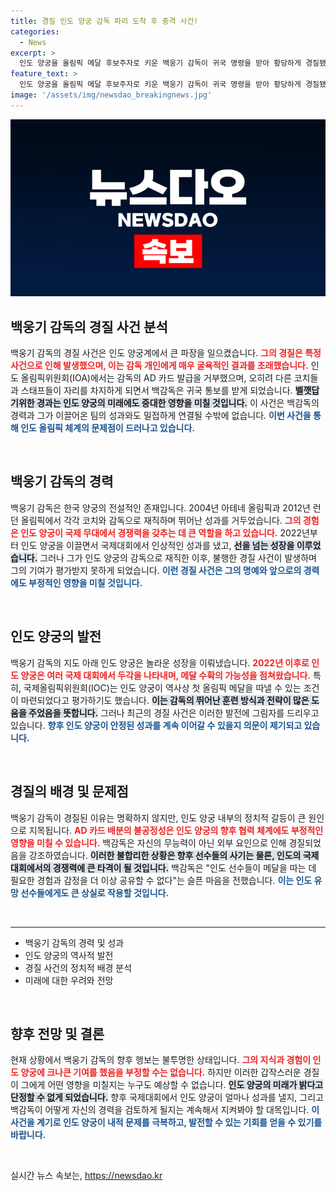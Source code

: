 ```yaml
---
title: 경질 인도 양궁 감독 파리 도착 후 충격 사건!
categories:
  - News
excerpt: >
  인도 양궁을 올림픽 메달 후보주자로 키운 백웅기 감독이 귀국 명령을 받아 황당하게 경질됐다. AD 카드 발급에서 누락되며 올림픽 무대에 서지 못하게 된 그, 무엇이 그를 이렇게 만들었을까?
feature_text: >
  인도 양궁을 올림픽 메달 후보주자로 키운 백웅기 감독이 귀국 명령을 받아 황당하게 경질됐다. AD 카드 발급에서 누락되며 올림픽 무대에 서지 못하게 된 그, 무엇이 그를 이렇게 만들었을까?
image: '/assets/img/newsdao_breakingnews.jpg'
---
```


<p><img src="/assets/img/newsdao_breakingnews.jpg" alt="ontimetimes 속보" /></p>

<h2 data-ke-size="size26">백웅기 감독의 경질 사건 분석</h2>

<p data-ke-size="size16">백웅기 감독의 경질 사건은 인도 양궁계에서 큰 파장을 일으켰습니다. <b><span style="color: #ee2323;">그의 경질은 특정 사건으로 인해 발생했으며, 이는 감독 개인에게 매우 굴욕적인 결과를 초래했습니다.</span></b> 인도 올림픽위원회(IOA)에서는 감독의 AD 카드 발급을 거부했으며, 오히려 다른 코치들과 스태프들이 자리를 차지하게 되면서 백감독은 귀국 통보를 받게 되었습니다. <b><span style="background-color: #21538527;">벨깻답기위한 경과는 인도 양궁의 미래에도 중대한 영향을 미칠 것입니다.</span></b> 이 사건은 백감독의 경력과 그가 이끌어온 팀의 성과와도 밀접하게 연결될 수밖에 없습니다. <b><span style="color: #1a5490;">이번 사건을 통해 인도 올림픽 체계의 문제점이 드러나고 있습니다.</span></b> </p>

<p data-ke-size="size16">&nbsp;</p>

<h2 data-ke-size="size26">백웅기 감독의 경력</h2>

<p data-ke-size="size16">백웅기 감독은 한국 양궁의 전설적인 존재입니다. 2004년 아테네 올림픽과 2012년 런던 올림픽에서 각각 코치와 감독으로 재직하며 뛰어난 성과를 거두었습니다. <b><span style="color: #ee2323;">그의 경험은 인도 양궁이 국제 무대에서 경쟁력을 갖추는 데 큰 역할을 하고 있습니다.</span></b> 2022년부터 인도 양궁을 이끌면서 국제대회에서 인상적인 성과를 냈고, <b><span style="background-color: #21538527;">선을 넘는 성장을 이루었습니다.</span></b> 그러나 그가 인도 양궁의 감독으로 재직한 이후, 불행한 경질 사건이 발생하며 그의 기여가 평가받지 못하게 되었습니다. <b><span style="color: #1a5490;">이런 경질 사건은 그의 명예와 앞으로의 경력에도 부정적인 영향을 미칠 것입니다.</span></b></p>

<p data-ke-size="size16">&nbsp;</p>

<h2 data-ke-size="size26">인도 양궁의 발전</h2>

<p data-ke-size="size16">백웅기 감독의 지도 아래 인도 양궁은 놀라운 성장을 이뤄냈습니다. <b><span style="color: #ee2323;">2022년 이후로 인도 양궁은 여러 국제 대회에서 두각을 나타내며, 메달 수확의 가능성을 점쳐왔습니다.</span></b> 특히, 국제올림픽위원회(IOC)는 인도 양궁이 역사상 첫 올림픽 메달을 따낼 수 있는 조건이 마련되었다고 평가하기도 했습니다. <b><span style="background-color: #21538527;">이는 감독의 뛰어난 훈련 방식과 전략이 많은 도움을 주었음을 뜻합니다.</span></b> 그러나 최근의 경질 사건은 이러한 발전에 그림자를 드리우고 있습니다. <b><span style="color: #1a5490;">향후 인도 양궁이 안정된 성과를 계속 이어갈 수 있을지 의문이 제기되고 있습니다.</span></b></p>

<p data-ke-size="size16">&nbsp;</p>

<h2 data-ke-size="size26">경질의 배경 및 문제점</h2>

<p data-ke-size="size16">백웅기 감독이 경질된 이유는 명확하지 않지만, 인도 양궁 내부의 정치적 갈등이 큰 원인으로 지목됩니다. <b><span style="color: #ee2323;">AD 카드 배분의 불공정성은 인도 양궁의 향후 협력 체계에도 부정적인 영향을 미칠 수 있습니다.</span></b> 백감독은 자신의 무능력이 아닌 외부 요인으로 인해 경질되었음을 강조하였습니다. <b><span style="background-color: #21538527;">이러한 불합리한 상황은 향후 선수들의 사기는 물론, 인도의 국제 대회에서의 경쟁력에 큰 타격이 될 것입니다.</span></b> 백감독은 "인도 선수들이 메달을 따는 데 필요한 경험과 감정을 더 이상 공유할 수 없다"는 슬픈 마음을 전했습니다. <b><span style="color: #1a5490;">이는 인도 유망 선수들에게도 큰 상실로 작용할 것입니다.</span></b></p>

<p data-ke-size="size16">&nbsp;</p>

<hr />

<ul>
<li>백웅기 감독의 경력 및 성과</li>
<li>인도 양궁의 역사적 발전</li>
<li>경질 사건의 정치적 배경 분석</li>
<li>미래에 대한 우려와 전망</li>
</ul>

<p data-ke-size="size16">&nbsp;</p>

<h2 data-ke-size="size26">향후 전망 및 결론</h2>

<p data-ke-size="size16">현재 상황에서 백웅기 감독의 향후 행보는 불투명한 상태입니다. <b><span style="color: #ee2323;">그의 지식과 경험이 인도 양궁에 크나큰 기여를 했음을 부정할 수는 없습니다.</span></b> 하지만 이러한 갑작스러운 경질이 그에게 어떤 영향을 미칠지는 누구도 예상할 수 없습니다. <b><span style="background-color: #21538527;">인도 양궁의 미래가 밝다고 단정할 수 없게 되었습니다.</span></b> 향후 국제대회에서 인도 양궁이 얼마나 성과를 낼지, 그리고 백감독이 어떻게 자신의 경력을 검토하게 될지는 계속해서 지켜봐야 할 대목입니다. <b><span style="color: #1a5490;">이 사건을 계기로 인도 양궁이 내적 문제를 극복하고, 발전할 수 있는 기회를 얻을 수 있기를 바랍니다.</span></b></p>

<p data-ke-size="size16">&nbsp;</p>
실시간 뉴스 속보는, <a href="https://newsdao.kr" rel="dofollow">https://newsdao.kr</a>


